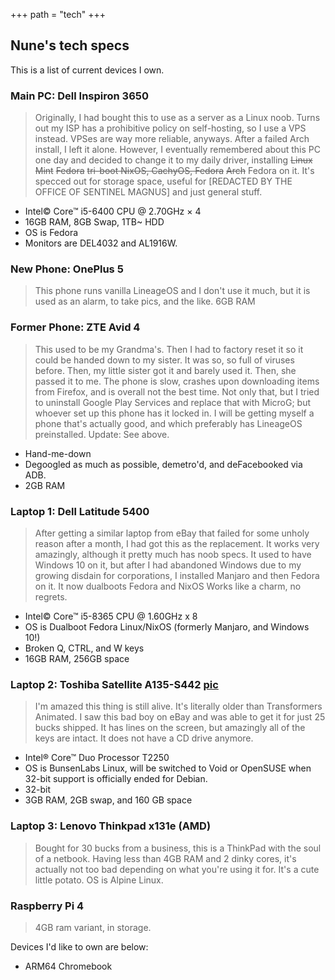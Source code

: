 +++
path = "tech"
+++

## Nune's tech specs

This is a list of current devices I own.

### Main PC: Dell Inspiron 3650
> Originally, I had bought this to use as a server as a Linux noob. Turns out my ISP has a prohibitive policy on self-hosting, so I use a VPS instead. VPSes are way more reliable, anyways. After a failed Arch install, I left it alone. However, I eventually remembered about this PC one day and decided to change it to my daily driver, installing ~~Linux Mint~~ ~~Fedora~~ ~~tri-boot NixOS, CachyOS, Fedora~~ ~~Arch~~ Fedora on it. It's specced out for storage space, useful for [REDACTED BY THE OFFICE OF SENTINEL MAGNUS] and just general stuff.
* Intel© Core™ i5-6400 CPU @ 2.70GHz × 4
* 16GB RAM, 8GB Swap, 1TB~ HDD
* OS is Fedora
* Monitors are DEL4032 and AL1916W.

### New Phone: OnePlus 5
> This phone runs vanilla LineageOS and I don't use it much, but it is used as an alarm, to take pics, and the like.
> 6GB RAM

### Former Phone: ZTE Avid 4
> This used to be my Grandma's. Then I had to factory reset it so it could be handed down to my sister. It was so, so full of viruses before. Then, my little sister got it and barely used it. Then, she passed it to me. The phone is slow, crashes upon downloading items from Firefox, and is overall not the best time. Not only that, but I tried to uninstall Google Play Services and replace that with MicroG; but whoever set up this phone has it locked in. I will be getting myself a phone that's actually good, and which preferably has LineageOS preinstalled.
> Update: See above.
* Hand-me-down
* Degoogled as much as possible, demetro'd, and deFacebooked via ADB.
* 2GB RAM

### Laptop 1: Dell Latitude 5400
> After getting a similar laptop from eBay that failed for some unholy reason after a month, I had got this as the replacement. It works very amazingly, although it pretty much has noob specs. It used to have Windows 10 on it, but after I had abandoned Windows due to my growing disdain for corporations, I installed Manjaro and then Fedora on it. It now dualboots Fedora and NixOS Works like a charm, no regrets.
* Intel© Core™ i5-8365 CPU @ 1.60GHz x 8
* OS is Dualboot Fedora Linux/NixOS (formerly Manjaro, and  Windows 10!)
* Broken Q, CTRL, and W keys
* 16GB RAM, 256GB space

### Laptop 2: Toshiba Satellite A135-S442 [pic](/toshibalaptop.png)
> I'm amazed this thing is still alive. It's literally older than Transformers Animated. I saw this bad boy on eBay and was able to get it for just 25 bucks shipped. It has lines on the screen, but amazingly all of the keys are intact. It does not have a CD drive anymore.
* Intel® Core™ Duo Processor T2250
* OS is BunsenLabs Linux, will be switched to Void or OpenSUSE when 32-bit support is officially ended for Debian.
* 32-bit
* 3GB RAM, 2GB swap, and 160 GB space

### Laptop 3: Lenovo Thinkpad x131e (AMD)
> Bought for 30 bucks from a business, this is a ThinkPad with the soul of a netbook. Having less than 4GB RAM and 2 dinky cores, it's actually not too bad depending on what you're using it for. It's a cute little potato.
> OS is Alpine Linux.

### Raspberry Pi 4
> 4GB ram variant, in storage.

Devices I'd like to own are below:
* ARM64 Chromebook
